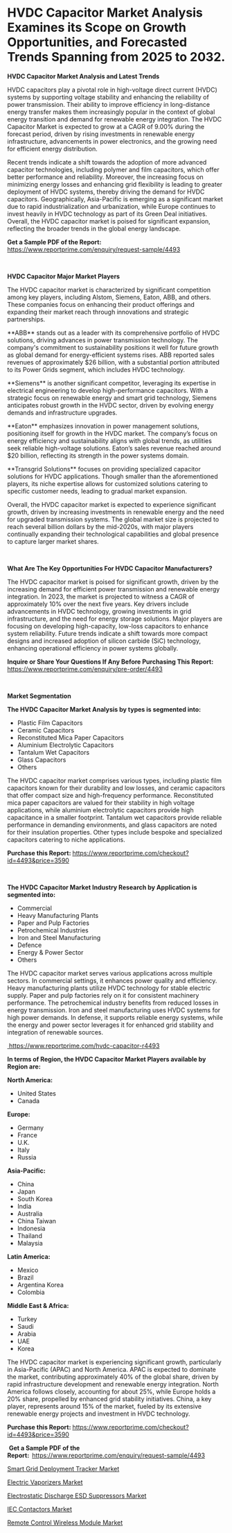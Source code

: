 <p><h1>HVDC Capacitor Market Analysis Examines its Scope on Growth Opportunities, and Forecasted Trends Spanning from 2025 to 2032.</h1></p><p><strong>HVDC Capacitor Market Analysis and Latest Trends</strong></p>
<p><p>HVDC capacitors play a pivotal role in high-voltage direct current (HVDC) systems by supporting voltage stability and enhancing the reliability of power transmission. Their ability to improve efficiency in long-distance energy transfer makes them increasingly popular in the context of global energy transition and demand for renewable energy integration. The HVDC Capacitor Market is expected to grow at a CAGR of 9.00% during the forecast period, driven by rising investments in renewable energy infrastructure, advancements in power electronics, and the growing need for efficient energy distribution.</p><p>Recent trends indicate a shift towards the adoption of more advanced capacitor technologies, including polymer and film capacitors, which offer better performance and reliability. Moreover, the increasing focus on minimizing energy losses and enhancing grid flexibility is leading to greater deployment of HVDC systems, thereby driving the demand for HVDC capacitors. Geographically, Asia-Pacific is emerging as a significant market due to rapid industrialization and urbanization, while Europe continues to invest heavily in HVDC technology as part of its Green Deal initiatives. Overall, the HVDC capacitor market is poised for significant expansion, reflecting the broader trends in the global energy landscape.</p></p>
<p><strong>Get a Sample PDF of the Report:&nbsp;</strong> <a href="https://www.reportprime.com/enquiry/request-sample/4493?utm_campaign=1840&utm_medium=2&utm_source=Github&utm_content=ia&utm_term=19032025&utm_id=hvdc-capacitor">https://www.reportprime.com/enquiry/request-sample/4493</a></p>
<p>&nbsp;</p>
<p><strong>HVDC Capacitor Major Market Players</strong></p>
<p><p>The HVDC capacitor market is characterized by significant competition among key players, including Alstom, Siemens, Eaton, ABB, and others. These companies focus on enhancing their product offerings and expanding their market reach through innovations and strategic partnerships.</p><p>**ABB** stands out as a leader with its comprehensive portfolio of HVDC solutions, driving advances in power transmission technology. The company's commitment to sustainability positions it well for future growth as global demand for energy-efficient systems rises. ABB reported sales revenues of approximately $26 billion, with a substantial portion attributed to its Power Grids segment, which includes HVDC technology.</p><p>**Siemens** is another significant competitor, leveraging its expertise in electrical engineering to develop high-performance capacitors. With a strategic focus on renewable energy and smart grid technology, Siemens anticipates robust growth in the HVDC sector, driven by evolving energy demands and infrastructure upgrades.</p><p>**Eaton** emphasizes innovation in power management solutions, positioning itself for growth in the HVDC market. The company’s focus on energy efficiency and sustainability aligns with global trends, as utilities seek reliable high-voltage solutions. Eaton’s sales revenue reached around $20 billion, reflecting its strength in the power systems domain.</p><p>**Transgrid Solutions** focuses on providing specialized capacitor solutions for HVDC applications. Though smaller than the aforementioned players, its niche expertise allows for customized solutions catering to specific customer needs, leading to gradual market expansion.</p><p>Overall, the HVDC capacitor market is expected to experience significant growth, driven by increasing investments in renewable energy and the need for upgraded transmission systems. The global market size is projected to reach several billion dollars by the mid-2020s, with major players continually expanding their technological capabilities and global presence to capture larger market shares.</p></p>
<p>&nbsp;</p>
<p><strong>What Are The Key Opportunities For HVDC Capacitor Manufacturers?</strong></p>
<p><p>The HVDC capacitor market is poised for significant growth, driven by the increasing demand for efficient power transmission and renewable energy integration. In 2023, the market is projected to witness a CAGR of approximately 10% over the next five years. Key drivers include advancements in HVDC technology, growing investments in grid infrastructure, and the need for energy storage solutions. Major players are focusing on developing high-capacity, low-loss capacitors to enhance system reliability. Future trends indicate a shift towards more compact designs and increased adoption of silicon carbide (SiC) technology, enhancing operational efficiency in power systems globally.</p></p>
<p><strong>Inquire or Share Your Questions If Any Before Purchasing This Report:</strong> <a href="https://www.reportprime.com/enquiry/pre-order/4493?utm_campaign=1840&utm_medium=2&utm_source=Github&utm_content=ia&utm_term=19032025&utm_id=hvdc-capacitor">https://www.reportprime.com/enquiry/pre-order/4493</a></p>
<p>&nbsp;</p>
<p><strong>Market Segmentation</strong></p>
<p><strong>The HVDC Capacitor Market Analysis by types is segmented into:</strong></p>
<p><ul><li>Plastic Film Capacitors</li><li>Ceramic Capacitors</li><li>Reconstituted Mica Paper Capacitors</li><li>Aluminium Electrolytic Capacitors</li><li>Tantalum Wet Capacitors</li><li>Glass Capacitors</li><li>Others</li></ul></p>
<p><p>The HVDC capacitor market comprises various types, including plastic film capacitors known for their durability and low losses, and ceramic capacitors that offer compact size and high-frequency performance. Reconstituted mica paper capacitors are valued for their stability in high voltage applications, while aluminium electrolytic capacitors provide high capacitance in a smaller footprint. Tantalum wet capacitors provide reliable performance in demanding environments, and glass capacitors are noted for their insulation properties. Other types include bespoke and specialized capacitors catering to niche applications.</p></p>
<p><strong>Purchase this Report:&nbsp;</strong><a href="https://www.reportprime.com/checkout?id=4493&price=3590&utm_campaign=1840&utm_medium=2&utm_source=Github&utm_content=ia&utm_term=19032025&utm_id=hvdc-capacitor">https://www.reportprime.com/checkout?id=4493&price=3590</a></p>
<p>&nbsp;</p>
<p><strong>The HVDC Capacitor Market Industry Research by Application is segmented into:</strong></p>
<p><ul><li>Commercial</li><li>Heavy Manufacturing Plants</li><li>Paper and Pulp Factories</li><li>Petrochemical Industries</li><li>Iron and Steel Manufacturing</li><li>Defence</li><li>Energy & Power Sector</li><li>Others</li></ul></p>
<p><p>The HVDC capacitor market serves various applications across multiple sectors. In commercial settings, it enhances power quality and efficiency. Heavy manufacturing plants utilize HVDC technology for stable electric supply. Paper and pulp factories rely on it for consistent machinery performance. The petrochemical industry benefits from reduced losses in energy transmission. Iron and steel manufacturing uses HVDC systems for high power demands. In defense, it supports reliable energy systems, while the energy and power sector leverages it for enhanced grid stability and integration of renewable sources.</p></p>
<p><a href="https://www.reportprime.com/hvdc-capacitor-r4493?utm_campaign=1840&utm_medium=2&utm_source=Github&utm_content=ia&utm_term=19032025&utm_id=hvdc-capacitor">&nbsp;https://www.reportprime.com/hvdc-capacitor-r4493</a></p>
<p><strong>In terms of Region, the HVDC Capacitor Market Players available by Region are:</strong></p>
<p>
    <p> <strong> North America: </strong>
        <ul>
            <li>United States</li>
            <li>Canada</li>
        </ul>
        </p> 
    <p> <strong> Europe: </strong>
        <ul>
            <li>Germany</li>
            <li>France</li>
            <li>U.K.</li>
            <li>Italy</li>
            <li>Russia</li>
        </ul>
        </p> 
    <p> <strong> Asia-Pacific: </strong>
        <ul>
            <li>China</li>
            <li>Japan</li>
            <li>South Korea</li>
            <li>India</li>
            <li>Australia</li>
            <li>China Taiwan</li>
            <li>Indonesia</li>
            <li>Thailand</li>
            <li>Malaysia</li>
        </ul>
        </p> 
    <p> <strong> Latin America: </strong>
        <ul>
            <li>Mexico</li>
            <li>Brazil</li>
            <li>Argentina Korea</li>
            <li>Colombia</li>
        </ul>
        </p> 
    <p> <strong> Middle East & Africa: </strong>
        <ul>
            <li>Turkey</li>
            <li>Saudi</li>
            <li>Arabia</li>
            <li>UAE</li>
            <li>Korea</li>
        </ul>
    </p>
    </p>
<p><p>The HVDC capacitor market is experiencing significant growth, particularly in Asia-Pacific (APAC) and North America. APAC is expected to dominate the market, contributing approximately 40% of the global share, driven by rapid infrastructure development and renewable energy integration. North America follows closely, accounting for about 25%, while Europe holds a 20% share, propelled by enhanced grid stability initiatives. China, a key player, represents around 15% of the market, fueled by its extensive renewable energy projects and investment in HVDC technology.</p></p>
<p><strong>Purchase this Report: </strong><a href="https://www.reportprime.com/checkout?id=4493&price=3590&utm_campaign=1840&utm_medium=2&utm_source=Github&utm_content=ia&utm_term=19032025&utm_id=hvdc-capacitor">https://www.reportprime.com/checkout?id=4493&price=3590</a></p>
<p>&nbsp;<strong>Get a Sample PDF of the Report:&nbsp;&nbsp;</strong><a href="https://www.reportprime.com/enquiry/request-sample/4493?utm_campaign=1840&utm_medium=2&utm_source=Github&utm_content=ia&utm_term=19032025&utm_id=hvdc-capacitor">https://www.reportprime.com/enquiry/request-sample/4493</a></p>
<p><strong></strong></p>
<p><p><a href="https://github.com/cingozascard/Market-Research-Report-List-1/blob/main/smart-grid-deployment-tracker-market.md?utm_campaign=1840&utm_medium=2&utm_source=Github&utm_content=ia&utm_term=19032025&utm_id=hvdc-capacitor">Smart Grid Deployment Tracker Market</a></p><p><a href="https://github.com/sacmatidora/Market-Research-Report-List-1/blob/main/electric-vaporizers-market.md?utm_campaign=1840&utm_medium=2&utm_source=Github&utm_content=ia&utm_term=19032025&utm_id=hvdc-capacitor">Electric Vaporizers Market</a></p><p><a href="https://github.com/ardgenoud/Market-Research-Report-List-1/blob/main/electrostatic-discharge-esd-suppressors-market.md?utm_campaign=1840&utm_medium=2&utm_source=Github&utm_content=ia&utm_term=19032025&utm_id=hvdc-capacitor">Electrostatic Discharge ESD Suppressors Market</a></p><p><a href="https://github.com/airitaursela/Market-Research-Report-List-1/blob/main/iec-contactors-market.md?utm_campaign=1840&utm_medium=2&utm_source=Github&utm_content=ia&utm_term=19032025&utm_id=hvdc-capacitor">IEC Contactors Market</a></p><p><a href="https://github.com/zalubakoraka/Market-Research-Report-List-1/blob/main/remote-control-wireless-module-market.md?utm_campaign=1840&utm_medium=2&utm_source=Github&utm_content=ia&utm_term=19032025&utm_id=hvdc-capacitor">Remote Control Wireless Module Market</a></p></p>